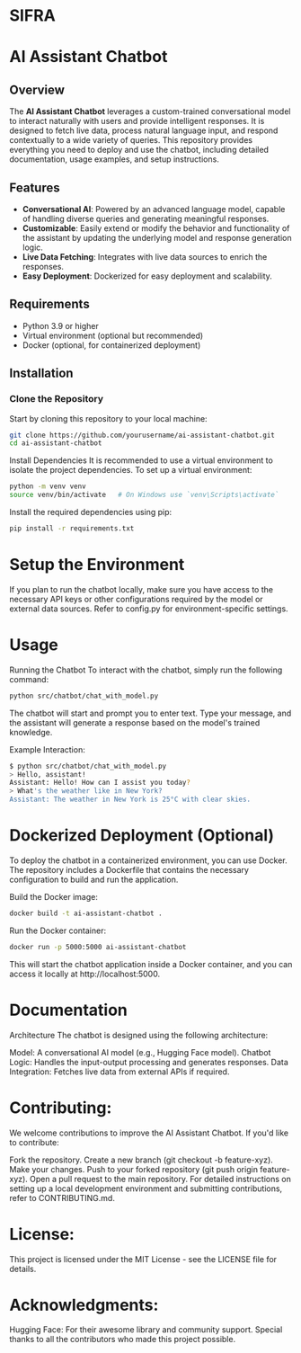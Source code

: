 # SIFRA


# AI Assistant Chatbot

## Overview

The **AI Assistant Chatbot** leverages a custom-trained conversational model to interact naturally with users and provide intelligent responses. It is designed to fetch live data, process natural language input, and respond contextually to a wide variety of queries. This repository provides everything you need to deploy and use the chatbot, including detailed documentation, usage examples, and setup instructions.

## Features

- **Conversational AI**: Powered by an advanced language model, capable of handling diverse queries and generating meaningful responses.
- **Customizable**: Easily extend or modify the behavior and functionality of the assistant by updating the underlying model and response generation logic.
- **Live Data Fetching**: Integrates with live data sources to enrich the responses.
- **Easy Deployment**: Dockerized for easy deployment and scalability.

## Requirements

- Python 3.9 or higher
- Virtual environment (optional but recommended)
- Docker (optional, for containerized deployment)

## Installation

### Clone the Repository

Start by cloning this repository to your local machine:

```bash
git clone https://github.com/yourusername/ai-assistant-chatbot.git
cd ai-assistant-chatbot
```

Install Dependencies
It is recommended to use a virtual environment to isolate the project dependencies. To set up a virtual environment:
```bash
python -m venv venv
source venv/bin/activate   # On Windows use `venv\Scripts\activate`
```

Install the required dependencies using pip:
```bash
pip install -r requirements.txt
```

# Setup the Environment
If you plan to run the chatbot locally, make sure you have access to the necessary API keys or other configurations required by the model or external data sources. Refer to config.py for environment-specific settings.

# Usage
Running the Chatbot
To interact with the chatbot, simply run the following command:
```bash
python src/chatbot/chat_with_model.py
```

The chatbot will start and prompt you to enter text. Type your message, and the assistant will generate a response based on the model's trained knowledge.

Example Interaction:
```bash
$ python src/chatbot/chat_with_model.py
> Hello, assistant!
Assistant: Hello! How can I assist you today?
> What's the weather like in New York?
Assistant: The weather in New York is 25°C with clear skies.
```

# Dockerized Deployment (Optional)
To deploy the chatbot in a containerized environment, you can use Docker. The repository includes a Dockerfile that contains the necessary configuration to build and run the application.

Build the Docker image:
```bash
docker build -t ai-assistant-chatbot .
```

Run the Docker container:
```bash
docker run -p 5000:5000 ai-assistant-chatbot
```

This will start the chatbot application inside a Docker container, and you can access it locally at http://localhost:5000.

# Documentation
Architecture
The chatbot is designed using the following architecture:

Model: A conversational AI model (e.g., Hugging Face model).
Chatbot Logic: Handles the input-output processing and generates responses.
Data Integration: Fetches live data from external APIs if required.

# Contributing:
We welcome contributions to improve the AI Assistant Chatbot. If you'd like to contribute:

Fork the repository.
Create a new branch (git checkout -b feature-xyz).
Make your changes.
Push to your forked repository (git push origin feature-xyz).
Open a pull request to the main repository.
For detailed instructions on setting up a local development environment and submitting contributions, refer to CONTRIBUTING.md.

# License:

This project is licensed under the MIT License - see the LICENSE file for details.

# Acknowledgments:

Hugging Face: For their awesome library and community support.
Special thanks to all the contributors who made this project possible.
